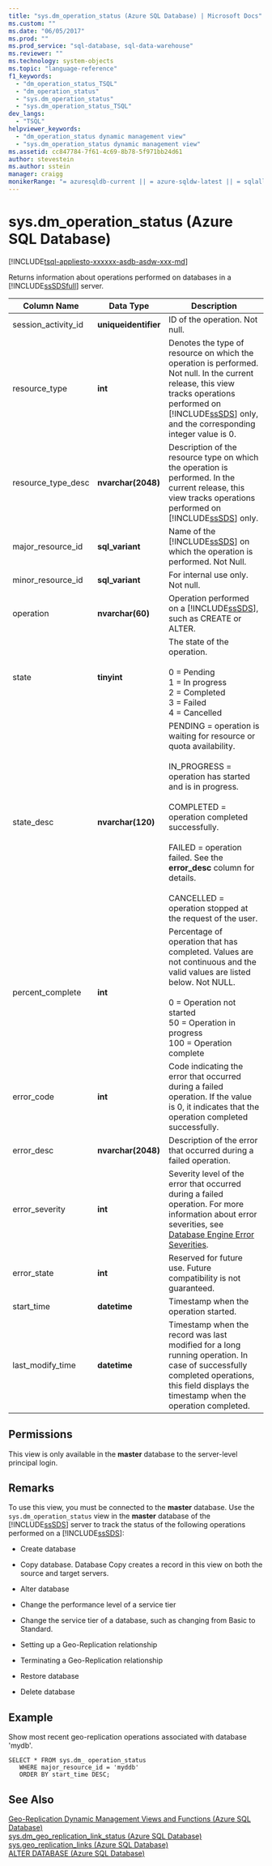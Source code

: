 ```yaml
---
title: "sys.dm_operation_status (Azure SQL Database) | Microsoft Docs"
ms.custom: ""
ms.date: "06/05/2017"
ms.prod: ""
ms.prod_service: "sql-database, sql-data-warehouse"
ms.reviewer: ""
ms.technology: system-objects
ms.topic: "language-reference"
f1_keywords: 
  - "dm_operation_status_TSQL"
  - "dm_operation_status"
  - "sys.dm_operation_status"
  - "sys.dm_operation_status_TSQL"
dev_langs: 
  - "TSQL"
helpviewer_keywords: 
  - "dm_operation_status dynamic management view"
  - "sys.dm_operation_status dynamic management view"
ms.assetid: cc847784-7f61-4c69-8b78-5f971bb24d61
author: stevestein
ms.author: sstein
manager: craigg
monikerRange: "= azuresqldb-current || = azure-sqldw-latest || = sqlallproducts-allversions"
---
```

# sys.dm_operation_status (Azure SQL Database)
[!INCLUDE[tsql-appliesto-xxxxxx-asdb-asdw-xxx-md](../../includes/tsql-appliesto-xxxxxx-asdb-asdw-xxx-md.md)]

  Returns information about operations performed on databases in a [!INCLUDE[ssSDSfull](../../includes/sssdsfull-md.md)] server.  
  
|Column Name|Data Type|Description|  
|-----------------|---------------|-----------------|  
|session_activity_id|**uniqueidentifier**|ID of the operation. Not null.|  
|resource_type|**int**|Denotes the type of resource on which the operation is performed. Not null. In the current release, this view tracks operations performed on [!INCLUDE[ssSDS](../../includes/sssds-md.md)] only, and the corresponding integer value is 0.|  
|resource_type_desc|**nvarchar(2048)**|Description of the resource type on which the operation is performed. In the current release, this view tracks operations performed on [!INCLUDE[ssSDS](../../includes/sssds-md.md)] only.|  
|major_resource_id|**sql_variant**|Name of the [!INCLUDE[ssSDS](../../includes/sssds-md.md)] on which the operation is performed. Not Null.|  
|minor_resource_id|**sql_variant**|For internal use only. Not null.|  
|operation|**nvarchar(60)**|Operation performed on a [!INCLUDE[ssSDS](../../includes/sssds-md.md)], such as CREATE or ALTER.|  
|state|**tinyint**|The state of the operation.<br /><br /> 0 = Pending<br />1 = In progress<br />2 = Completed<br />3 = Failed<br />4 = Cancelled|  
|state_desc|**nvarchar(120)**|PENDING = operation is waiting for resource or quota availability.<br /><br /> IN_PROGRESS = operation has started and is in progress.<br /><br /> COMPLETED = operation completed successfully.<br /><br /> FAILED = operation failed. See the **error_desc** column for details.<br /><br /> CANCELLED = operation stopped at the request of the user.|  
|percent_complete|**int**|Percentage of operation that has completed. Values are not continuous and the valid values are listed below. Not NULL.<br/><br/>0 = Operation not started<br/>50 = Operation in progress<br/>100 = Operation complete|  
|error_code|**int**|Code indicating the error that occurred during a failed operation. If the value is 0, it indicates that the operation completed successfully.|  
|error_desc|**nvarchar(2048)**|Description of the error that occurred during a failed operation.|  
|error_severity|**int**|Severity level of the error that occurred during a failed operation. For more information about error severities, see [Database Engine Error Severities](https://go.microsoft.com/fwlink/?LinkId=251052).|  
|error_state|**int**|Reserved for future use. Future compatibility is not guaranteed.|  
|start_time|**datetime**|Timestamp when the operation started.|  
|last_modify_time|**datetime**|Timestamp when the record was last modified for a long running operation. In case of successfully completed operations, this field displays the timestamp when the operation completed.|  
  
## Permissions  
 This view is only available in the **master** database to the server-level principal login.  
  
## Remarks  
 To use this view, you must be connected to the **master** database. Use the `sys.dm_operation_status` view in the **master** database of the [!INCLUDE[ssSDS](../../includes/sssds-md.md)] server to track the status of the following operations performed on a [!INCLUDE[ssSDS](../../includes/sssds-md.md)]:  
  
-   Create database  
  
-   Copy database. Database Copy creates a record in this view on both the source and target servers.  
  
-   Alter database  
  
-   Change the performance level of a service tier  
  
-   Change the service tier of a database, such as changing from Basic to Standard.  
  
-   Setting up a Geo-Replication relationship  
  
-   Terminating a Geo-Replication relationship  
  
-   Restore database  
  
-   Delete database  
  
## Example  
 Show most recent geo-replication operations associated with database 'mydb'.  
  
```  
SELECT * FROM sys.dm_ operation_status   
   WHERE major_resource_id = 'myddb'   
   ORDER BY start_time DESC;  
```  
  
## See Also  
 [Geo-Replication Dynamic Management Views and Functions &#40;Azure SQL Database&#41;](../../relational-databases/system-dynamic-management-views/geo-replication-dynamic-management-views-and-functions-azure-sql-database.md)   
 [sys.dm_geo_replication_link_status &#40;Azure SQL Database&#41;](../../relational-databases/system-dynamic-management-views/sys-dm-geo-replication-link-status-azure-sql-database.md)   
 [sys.geo_replication_links &#40;Azure SQL Database&#41;](../../relational-databases/system-dynamic-management-views/sys-geo-replication-links-azure-sql-database.md)   
 [ALTER DATABASE &#40;Azure SQL Database&#41;](../../t-sql/statements/alter-database-azure-sql-database.md)  
  
  
